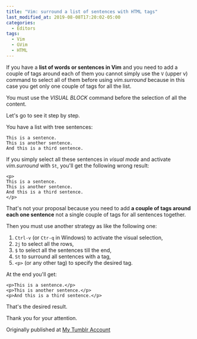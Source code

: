 ```yaml
---
title: "Vim: surround a list of sentences with HTML tags"
last_modified_at: 2019-08-08T17:20:02-05:00
categories:
  - Editors
tags:
  - Vim
  - GVim
  - HTML
---
```




If you have a **list of words or sentences in Vim** and you need to add a couple of tags around each of them you cannot simply use the `V` (upper v) command to select all of them before using _vim.surround_ because in this case you get only one couple of tags
for all the list. 


You must use the *VISUAL BLOCK* command before the
selection of all the content. 

Let's go to see it step by step.  

You have a list with tree sentences:

```
This is a sentence.
This is another sentence.
And this is a third sentence.
```
If you  simply  select all these sentences in _visual mode_ and activate _vim.surround_ with `St`, you'll get the following wrong result:

```
<p>
This is a sentence.
This is another sentence.
And this is a third sentence.
</p>
```
That's not your proposal because you need to add **a couple of tags around each one sentence** not a single couple of tags for all sentences together.

Then you must use another strategy as like the following one:

1. `Ctrl-v` (or `Ctr-q` in Windows) to activate the visual selection, 
1. `2j` to select all the rows, 
1. `$` to select all the sentences till the end, 
1. `St` to surround all sentences with a tag, 
1. `<p>` (or any other tag) to specify the desired tag.

At the end you'll get:

```
<p>This is a sentence.</p>
<p>This is another sentence.</p>
<p>And this is a third sentence.</p>

```

That's the desired result.

Thank you for your attention.

Originally published at [My Tumblr Account](https://francopasut-en.blogspot.com/2018/08/vim-surround-list-of-sentences-with-tags.html)
